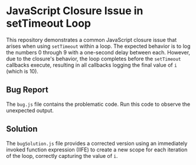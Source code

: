 # JavaScript Closure Issue in setTimeout Loop

This repository demonstrates a common JavaScript closure issue that arises when using `setTimeout` within a loop.  The expected behavior is to log the numbers 0 through 9 with a one-second delay between each.  However, due to the closure's behavior, the loop completes before the `setTimeout` callbacks execute, resulting in all callbacks logging the final value of `i` (which is 10).

## Bug Report
The `bug.js` file contains the problematic code.  Run this code to observe the unexpected output.

## Solution
The `bugSolution.js` file provides a corrected version using an immediately invoked function expression (IIFE) to create a new scope for each iteration of the loop, correctly capturing the value of `i`.